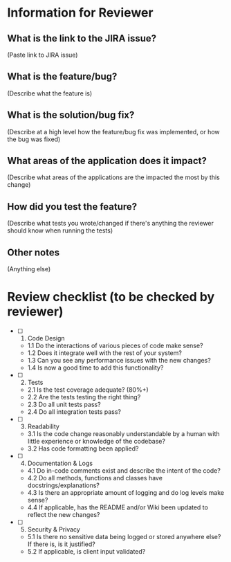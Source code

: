 # Information for Reviewer

## What is the link to the JIRA issue?

(Paste link to JIRA issue)

## What is the feature/bug?

(Describe what the feature is)

## What is the solution/bug fix?

(Describe at a high level how the feature/bug fix was implemented, or how the bug was fixed)

## What areas of the application does it impact?

(Describe what areas of the applications are the impacted the most by this change)

## How did you test the feature?

(Describe what tests you wrote/changed if there's anything the reviewer should know when running the tests)

## Other notes

(Anything else)

# Review checklist (to be checked by reviewer)

- [ ] 1. Code Design
    * 1.1 Do the interactions of various pieces of code make sense?
    * 1.2 Does it integrate well with the rest of your system?
    * 1.3 Can you see any performance issues with the new changes?
    * 1.4 Is now a good time to add this functionality?
- [ ] 2. Tests
    * 2.1 Is the test coverage adequate? (80%+)
    * 2.2 Are the tests testing the right thing?
    * 2.3 Do all unit tests pass?
    * 2.4 Do all integration tests pass?
- [ ] 3. Readability
    * 3.1 Is the code change reasonably understandable by a human with little experience or knowledge of the codebase?
    * 3.2 Has code formatting been applied?
- [ ] 4. Documentation & Logs
    * 4.1 Do in-code comments exist and describe the intent of the code?
    * 4.2 Do all methods, functions and classes have docstrings/explanations?
    * 4.3 Is there an appropriate amount of logging and do log levels make sense?
    * 4.4 If applicable, has the README and/or Wiki been updated to reflect the new changes?
- [ ] 5. Security & Privacy
    * 5.1 Is there no sensitive data being logged or stored anywhere else? If there is, is it justified?
    * 5.2 If applicable, is client input validated?
